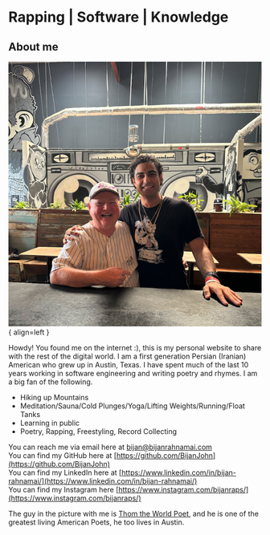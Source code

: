 # Rapping | Software | Knowledge

## About me

![Bijan](assets/images/bijan-and-thom.jpg){ align=left }

Howdy! You found me on the internet :), this is my personal website to share with the rest of the digital world.
I am a first generation Persian (Iranian) American who grew up in Austin, Texas.
I have spent much of the last 10 years working in software engineering and writing poetry and rhymes.
I am a big fan of the following. 

* Hiking up Mountains
* Meditation/Sauna/Cold Plunges/Yoga/Lifting Weights/Running/Float Tanks
* Learning in public
* Poetry, Rapping, Freestyling, Record Collecting

You can reach me via email here at bijan@bijanrahnamai.com<br>
You can find my GitHub here at [https://github.com/BijanJohn](https://github.com/BijanJohn)<br>
You can find my LinkedIn here at [https://www.linkedin.com/in/bijan-rahnamai/](https://www.linkedin.com/in/bijan-rahnamai/)<br>
You can find my Instagram here [https://www.instagram.com/bijanraps/](https://www.instagram.com/bijanraps/)<br>

The guy in the picture with me is [Thom the World Poet](http://thomworldpoet.blogspot.com/), and he is one of the greatest living American Poets, he too lives in Austin.<br> 